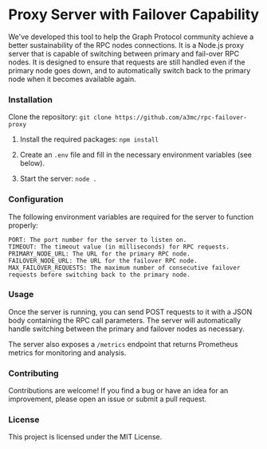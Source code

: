 # Proxy Server with Failover Capability
We've developed this tool to help the Graph Protocol community achieve a better sustainability of the RPC nodes connections. It is a Node.js proxy server that is capable of switching between primary and fail-over RPC nodes. It is designed to ensure that requests are still handled even if the primary node goes down, and to automatically switch back to the primary node when it becomes available again.

### Installation
Clone the repository: `git clone https://github.com/a3mc/rpc-failover-proxy`

1. Install the required packages: `npm install`

2. Create an `.env` file and fill in the necessary environment variables (see below).

3. Start the server: `node .`

### Configuration
The following environment variables are required for the server to function properly:
```
PORT: The port number for the server to listen on.
TIMEOUT: The timeout value (in milliseconds) for RPC requests.
PRIMARY_NODE_URL: The URL for the primary RPC node.
FAILOVER_NODE_URL: The URL for the failover RPC node.
MAX_FAILOVER_REQUESTS: The maximum number of consecutive failover requests before switching back to the primary node.
```

### Usage
Once the server is running, you can send POST requests to it with a JSON body containing the RPC call parameters. The server will automatically handle switching between the primary and failover nodes as necessary.

The server also exposes a `/metrics` endpoint that returns Prometheus metrics for monitoring and analysis.

### Contributing
Contributions are welcome! If you find a bug or have an idea for an improvement, please open an issue or submit a pull request.

### License
This project is licensed under the MIT License.
